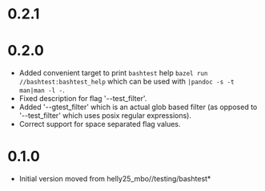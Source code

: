 # 0.2.1

# 0.2.0

* Added convenient target to print `bashtest` help `bazel run //bashtest:bashtest_help` which can be used with `|pandoc -s -t man|man -l -`.
* Fixed description for flag '--test_filter'.
* Added '--gtest_filter' which is an actual glob based filter (as opposed to '--test_filter' which uses posix regular expressions).
* Correct support for space separated flag values.

# 0.1.0

* Initial version moved from helly25_mbo//testing/bashtest*

